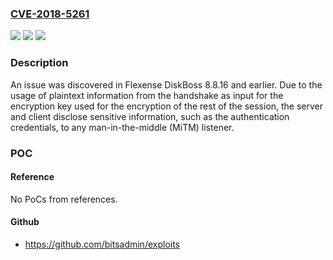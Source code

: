 ### [CVE-2018-5261](https://cve.mitre.org/cgi-bin/cvename.cgi?name=CVE-2018-5261)
![](https://img.shields.io/static/v1?label=Product&message=n%2Fa&color=blue)
![](https://img.shields.io/static/v1?label=Version&message=n%2Fa&color=blue)
![](https://img.shields.io/static/v1?label=Vulnerability&message=n%2Fa&color=brighgreen)

### Description

An issue was discovered in Flexense DiskBoss 8.8.16 and earlier. Due to the usage of plaintext information from the handshake as input for the encryption key used for the encryption of the rest of the session, the server and client disclose sensitive information, such as the authentication credentials, to any man-in-the-middle (MiTM) listener.

### POC

#### Reference
No PoCs from references.

#### Github
- https://github.com/bitsadmin/exploits


